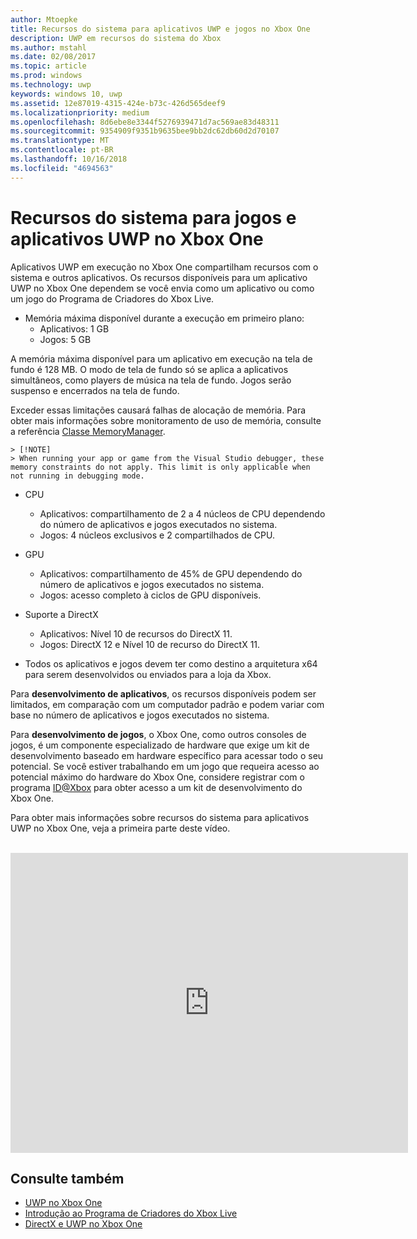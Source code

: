 ```yaml
---
author: Mtoepke
title: Recursos do sistema para aplicativos UWP e jogos no Xbox One
description: UWP em recursos do sistema do Xbox
ms.author: mstahl
ms.date: 02/08/2017
ms.topic: article
ms.prod: windows
ms.technology: uwp
keywords: windows 10, uwp
ms.assetid: 12e87019-4315-424e-b73c-426d565deef9
ms.localizationpriority: medium
ms.openlocfilehash: 8d6ebe8e3344f5276939471d7ac569ae83d48311
ms.sourcegitcommit: 9354909f9351b9635bee9bb2dc62db60d2d70107
ms.translationtype: MT
ms.contentlocale: pt-BR
ms.lasthandoff: 10/16/2018
ms.locfileid: "4694563"
---
```

# <a name="system-resources-for-uwp-apps-and-games-on-xbox-one"></a>Recursos do sistema para jogos e aplicativos UWP no Xbox One

Aplicativos UWP em execução no Xbox One compartilham recursos com o sistema e outros aplicativos. Os recursos disponíveis para um aplicativo UWP no Xbox One dependem se você envia como um aplicativo ou como um jogo do Programa de Criadores do Xbox Live.

* Memória máxima disponível durante a execução em primeiro plano:
    * Aplicativos: 1 GB
    * Jogos: 5 GB

A memória máxima disponível para um aplicativo em execução na tela de fundo é 128 MB. O modo de tela de fundo só se aplica a aplicativos simultâneos, como players de música na tela de fundo.  Jogos serão suspenso e encerrados na tela de fundo.

Exceder essas limitações causará falhas de alocação de memória. Para obter mais informações sobre monitoramento de uso de memória, consulte a referência [Classe MemoryManager](https://msdn.microsoft.com/library/windows/apps/windows.system.memorymanager.aspx).
    
    > [!NOTE]
    > When running your app or game from the Visual Studio debugger, these memory constraints do not apply. This limit is only applicable when not running in debugging mode.

* CPU
    * Aplicativos: compartilhamento de 2 a 4 núcleos de CPU dependendo do número de aplicativos e jogos executados no sistema.
    * Jogos: 4 núcleos exclusivos e 2 compartilhados de CPU.

* GPU
    * Aplicativos: compartilhamento de 45% de GPU dependendo do número de aplicativos e jogos executados no sistema.
    * Jogos: acesso completo à ciclos de GPU disponíveis.

* Suporte a DirectX
    * Aplicativos: Nível 10 de recursos do DirectX 11.
    * Jogos: DirectX 12 e Nível 10 de recurso do DirectX 11.

* Todos os aplicativos e jogos devem ter como destino a arquitetura x64 para serem desenvolvidos ou enviados para a loja da Xbox.  

Para **desenvolvimento de aplicativos**, os recursos disponíveis podem ser limitados, em comparação com um computador padrão e podem variar com base no número de aplicativos e jogos executados no sistema.

Para **desenvolvimento de jogos**, o Xbox One, como outros consoles de jogos, é um componente especializado de hardware que exige um kit de desenvolvimento baseado em hardware específico para acessar todo o seu potencial. Se você estiver trabalhando em um jogo que requeira acesso ao potencial máximo do hardware do Xbox One, considere registrar com o programa [ID@Xbox](http://www.xbox.com/Developers/id) para obter acesso a um kit de desenvolvimento do Xbox One.


Para obter mais informações sobre recursos do sistema para aplicativos UWP no Xbox One, veja a primeira parte deste vídeo.
</br>
</br>
<iframe src="https://mva.microsoft.com/en-US/training-courses-embed/developing-xbox-one-applications-16860/Video-What-s-Unique--vk0fOPf9C_2006218965" width="636" height="480" allowFullScreen frameBorder="0"></iframe>

## <a name="see-also"></a>Consulte também
- [UWP no Xbox One](index.md)
- [Introdução ao Programa de Criadores do Xbox Live](../xbox-live/get-started-with-creators/get-started-with-xbox-live-creators.md)
- [DirectX e UWP no Xbox One](https://blogs.msdn.microsoft.com/chuckw/2017/12/15/directx-and-uwp-on-xbox-one/)

